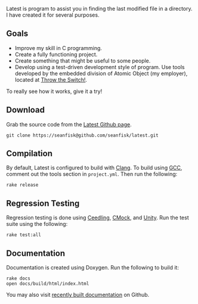 Latest is program to assist you in finding the last modified file in a
directory. I have created it for several purposes.

Goals
-----

- Improve my skill in C programming.
- Create a fully functioning project.
- Create something that might be useful to some people.
- Develop using a test-driven development style of program.  Use tools developed
  by the embedded division of Atomic Object (my employer), located at
  [Throw the Switch!][].

To really see how it works, give it a try!

Download
--------

Grab the source code from the [Latest Github page][latest-src].

    git clone https://seanfisk@github.com/seanfisk/latest.git

Compilation
-----------

By default, Latest is configured to build with [Clang][]. To build using
[GCC][], comment out the tools section in `project.yml`. Then run the following:

    rake release

Regression Testing
------------------

Regression testing is done using [Ceedling][], [CMock][], and [Unity][]. Run the
test suite using the following:

    rake test:all

Documentation
-------------

Documentation is created using Doxygen. Run the following to build it:

    rake docs
    open docs/build/html/index.html
	
You may also visit [recently built documentation][latest-doc] on Github.

[Throw The Switch!]: http://throwtheswitch.org/
[Clang]: http://clang.llvm.org/
[GCC]: http://gcc.gnu.org/
[Ceedling]: http://throwtheswitch.org/white-papers/ceedling-intro.html
[CMock]: http://throwtheswitch.org/white-papers/cmock-intro.html
[Unity]: http://throwtheswitch.org/white-papers/unity-intro.html
[latest-src]: https://github.com/seanfisk/latest
[latest-doc]: http://seanfisk.github.com/latest/
